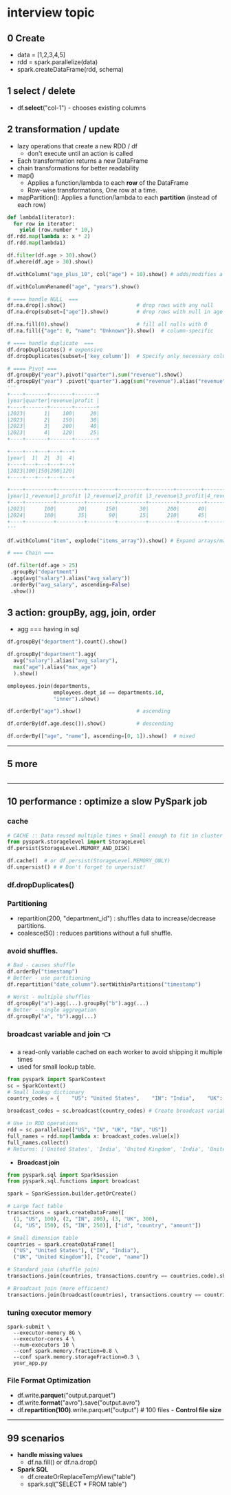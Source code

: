 # interview topic
## 0 Create 
- data = [1,2,3,4,5]
- rdd = spark.parallelize(data)
- spark.createDataFrame(rdd, schema)
  
## 1 select / delete
- df.**select**("col-1") - chooses existing columns

## 2 transformation / update 
- lazy operations that create a new RDD / df
  - don't execute until an action is called
- Each transformation returns a new DataFrame
- chain transformations for better readability
- map()
  - Applies a function/lambda to each **row** of the DataFrame
  - Row-wise transformations,  One row at a time.
- mapPartition(): Applies a function/lambda to each **partition** (instead of each row)
```python
def lambda1(iterator):
  for row in iterator:
    yield (row.number * 10,)
df.rdd.map(lambda x: x * 2)
df.rdd.map(lambda1)

df.filter(df.age > 30).show()
df.where(df.age > 30).show()

df.withColumn("age_plus_10", col("age") + 10).show() # adds/modifies a column

df.withColumnRenamed("age", "years").show()

# ==== handle NULL  ===
df.na.drop().show()                       # drop rows with any null
df.na.drop(subset=["age"]).show()         # drop rows with null in age

df.na.fill(0).show()                      # fill all nulls with 0
df.na.fill({"age": 0, "name": "Unknown"}).show()  # column-specific

# ==== handle duplicate  ===
df.dropDuplicates() # expensive
df.dropDuplicates(subset=['key_column'])  # Specify only necessary columns

# ==== Pivot ===
df.groupBy("year").pivot("quarter").sum("revenue").show()
df.groupBy("year") .pivot("quarter").agg(sum("revenue").alias("revenue"),sum("profit").alias("profit")).show()
'''
+----+-------+-------+-------+
|year|quarter|revenue|profit |
+----+-------+-------+-------+
|2023|      1|    100|     20|
|2023|      2|    150|     30|
|2023|      3|    200|     40|
|2023|      4|    120|     25|
+----+-------+-------+-------+  

+----+---+---+---+---+
|year|  1|  2|  3|  4|
+----+---+---+---+---+
|2023|100|150|200|120|
+----+---+---+---+---+

+----+---------+---------+---------+---------+--------+--------+--------+--------+
|year|1_revenue|1_profit |2_revenue|2_profit |3_revenue|3_profit|4_revenue|4_profit|
+----+---------+---------+---------+---------+---------+--------+---------+--------+
|2023|      100|       20|      150|       30|      200|      40|      120|      25|
|2024|      180|       35|       90|       15|      210|      45|      130|      30|
+----+---------+---------+---------+---------+---------+--------+---------+--------+
'''

df.withColumn("item", explode("items_array")).show() # Expand arrays/maps

# === Chain ===

(df.filter(df.age > 25)
 .groupBy("department")
 .agg(avg("salary").alias("avg_salary"))
 .orderBy("avg_salary", ascending=False)
 .show())
```

## 3 action: groupBy, agg, join, order
- agg === having in sql
```python
df.groupBy("department").count().show()

df.groupBy("department").agg(
  avg("salary").alias("avg_salary"),
  max("age").alias("max_age")
  ).show()

employees.join(departments,
               employees.dept_id == departments.id,
               "inner").show()

df.orderBy("age").show()                  # ascending

df.orderBy(df.age.desc()).show()          # descending

df.orderBy(["age", "name"], ascending=[0, 1]).show()  # mixed
```
---
## 5 more
```python

```

---
## 10 performance : optimize a slow PySpark job
### cache
```python
# CACHE :: Data reused multiple times + Small enough to fit in cluster memory
from pyspark.storagelevel import StorageLevel
df.persist(StorageLevel.MEMORY_AND_DISK)

df.cache()  # or df.persist(StorageLevel.MEMORY_ONLY)
df.unpersist() # # Don't forget to unpersist!
```
### df.dropDuplicates()

### Partitioning
- repartition(200, "department_id") : shuffles data to increase/decrease partitions.
- coalesce(50) : reduces partitions without a full shuffle.

### avoid shuffles.
```python
# Bad - causes shuffle
df.orderBy("timestamp")
# Better - use partitioning
df.repartition("date_column").sortWithinPartitions("timestamp")

# Worst - multiple shuffles
df.groupBy("a").agg(...).groupBy("b").agg(...)
# Better - single aggregation
df.groupBy("a", "b").agg(...)
```

### broadcast variable and join :point_left:
- a read-only variable cached on each worker to avoid shipping it multiple times 
- used for small lookup table.
```python
from pyspark import SparkContext
sc = SparkContext()
# Small lookup dictionary
country_codes = {    "US": "United States",    "IN": "India",    "UK": "United Kingdom"}

broadcast_codes = sc.broadcast(country_codes) # Create broadcast variable

# Use in RDD operations
rdd = sc.parallelize(["US", "IN", "UK", "IN", "US"])
full_names = rdd.map(lambda x: broadcast_codes.value[x])
full_names.collect()
# Returns: ['United States', 'India', 'United Kingdom', 'India', 'United States']
```
- **Broadcast join**
```python
from pyspark.sql import SparkSession
from pyspark.sql.functions import broadcast

spark = SparkSession.builder.getOrCreate()

# Large fact table
transactions = spark.createDataFrame([
  (1, "US", 100), (2, "IN", 200), (3, "UK", 300),
  (4, "US", 150), (5, "IN", 250)], ["id", "country", "amount"])

# Small dimension table
countries = spark.createDataFrame([
  ("US", "United States"), ("IN", "India"),
  ("UK", "United Kingdom")], ["code", "name"])

# Standard join (shuffle join)
transactions.join(countries, transactions.country == countries.code).show()

# Broadcast join (more efficient)
transactions.join(broadcast(countries), transactions.country == countries.code).show()
```

### tuning executor memory
```
spark-submit \
  --executor-memory 8G \
  --executor-cores 4 \
  --num-executors 10 \
  --conf spark.memory.fraction=0.8 \
  --conf spark.memory.storageFraction=0.3 \
  your_app.py
```
### File Format Optimization
- df.write.**parquet**("output.parquet")
- df.write.**format**("avro").save("output.avro")
- df.**repartition(100)**.write.parquet("output")  # 100 files -  **Control file size**
---
## 99 scenarios
- **handle missing values**
  - df.na.fill() or df.na.drop()
- **Spark SQL**
  - df.createOrReplaceTempView("table")
  - spark.sql("SELECT * FROM table")

